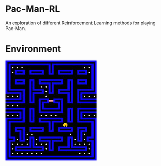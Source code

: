 # Pac-Man-RL
An exploration of different Reinforcement Learning methods for playing Pac-Man.
# Environment
![](./temp.jpg)
